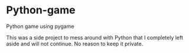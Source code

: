 # Python-game
Python game using pygame

This was a side project to mess around with Python that I completely left aside and will not continue. No reason to keep it private.
